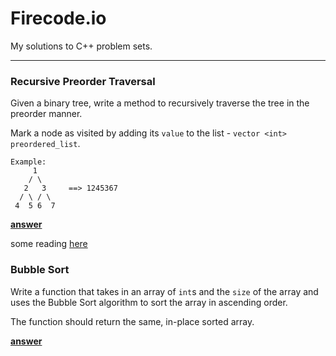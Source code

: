 # Firecode.io

My solutions to C++ problem sets.

---

### Recursive Preorder Traversal

Given a binary tree, write a method to recursively traverse the tree in the preorder manner. 

Mark a node as visited by adding its `value` to the list - `vector <int> preordered_list`.

```
Example: 
     1
    / \
   2   3     ==> 1245367
  / \ / \
 4  5 6  7 
```
**[answer](https://github.com/feklistoff/firecodeio-psets/blob/master/recursive_preorder_traversal.cpp)**

some reading [here](http://www.geeksforgeeks.org/tree-traversals-inorder-preorder-and-postorder/)

### Bubble Sort

Write a function that takes in an array of `int`s and the `size` of the array and uses the
Bubble Sort algorithm to sort the array in ascending order.

The function should return the same, in-place sorted array.

**[answer](https://github.com/feklistoff/firecodeio-psets/blob/master/bubble_sort.cpp)**
